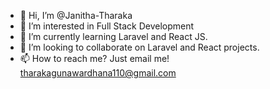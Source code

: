- 👋 Hi, I’m @Janitha-Tharaka
- 👀 I’m interested in Full Stack Development
- 🌱 I’m currently learning Laravel and React JS.
- 💞️ I’m looking to collaborate on Laravel and React projects. 
- 📫 How to reach me? Just email me! tharakagunawardhana110@gmail.com
